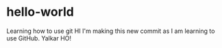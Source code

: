 # hello-world
Learning how to use git
HI I'm making this new commit as I am learning to use GitHub. Yalkar HO!
